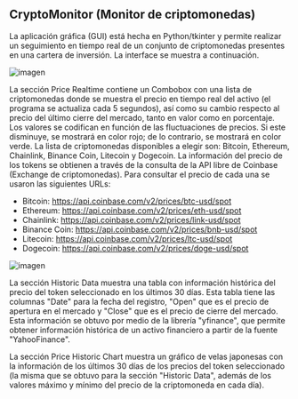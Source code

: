 ## CryptoMonitor (Monitor de criptomonedas)

La aplicación gráfica (GUI) está hecha en Python/tkinter y permite realizar un seguimiento en tiempo real de un conjunto de criptomonedas presentes en una cartera de inversión. La interface se muestra a continuación.

![imagen](https://github.com/nelhoesp/Monitor-Criptomonedas/assets/156467223/6dfd62bb-d367-44f0-bed9-8dc189150a4f)

La sección Price Realtime contiene un Combobox con una lista de criptomonedas donde se muestra el precio en tiempo real del activo (el programa se actualiza cada 5 segundos), así como su cambio respecto al precio del último cierre del mercado, tanto en valor como en porcentaje. Los valores se codifican en función de las fluctuaciones de precios. Si este disminuye, se mostrará en color rojo; de lo contrario, se mostrará en color verde.
La lista de criptomonedas disponibles a elegir son: Bitcoin, Ethereum, Chainlink, Binance Coin, Litecoin y Dogecoin.
La información del precio de los tokens se obtienen a través de la consulta de la API libre de Coinbase (Exchange de criptomonedas). Para consultar el precio de cada una se usaron las siguientes URLs:
- Bitcoin: https://api.coinbase.com/v2/prices/btc-usd/spot
- Ethereum: https://api.coinbase.com/v2/prices/eth-usd/spot
- Chainlink: https://api.coinbase.com/v2/prices/link-usd/spot
- Binance Coin: https://api.coinbase.com/v2/prices/bnb-usd/spot
- Litecoin: https://api.coinbase.com/v2/prices/ltc-usd/spot
- Dogecoin: https://api.coinbase.com/v2/prices/doge-usd/spot

![imagen](https://github.com/nelhoesp/Monitor-Criptomonedas/assets/156467223/4bc87659-d8e7-4ef6-8778-a513cc48de15)

La sección Historic Data muestra una tabla con información histórica del precio del token seleccionado en los últimos 30 días. Esta tabla tiene las columnas "Date" para la fecha del registro, "Open" que es el precio de apertura en el mercado y "Close" que es el precio de cierre del mercado.
Esta información se obtuvo por medio de la librería "yfinance", que permite obtener información histórica de un activo financiero a partir de la fuente "YahooFinance".

La sección Price Historic Chart muestra un gráfico de velas japonesas con la información de los últimos 30 días de los precios del token seleccionado (la misma que se obtuvo para la sección "Historic Data", además de los valores máximo y mínimo del precio de la criptomoneda en cada día). 
